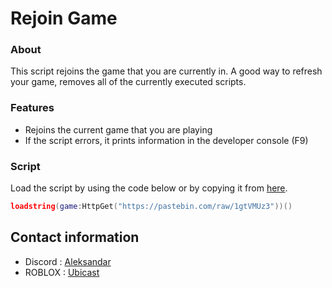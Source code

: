 # Rejoin Game

### About

This script rejoins the game that you are currently in.
A good way to refresh your game, removes all of the currently executed scripts.

### Features

- Rejoins the current game that you are playing
- If the script errors, it prints information in the developer console (F9)

### Script

Load the script by using the code below or by copying it from [here](https://github.com/UbicastDev/Rejoin-Game/blob/main/Rejoin%20Game).
```lua
loadstring(game:HttpGet("https://pastebin.com/raw/1gtVMUz3"))()
```

## Contact information

- Discord : [Aleksandar](https://discord.com/users/611111398818316309)
- ROBLOX : [Ubicast](https://www.roblox.com/users/330279990/profile)
